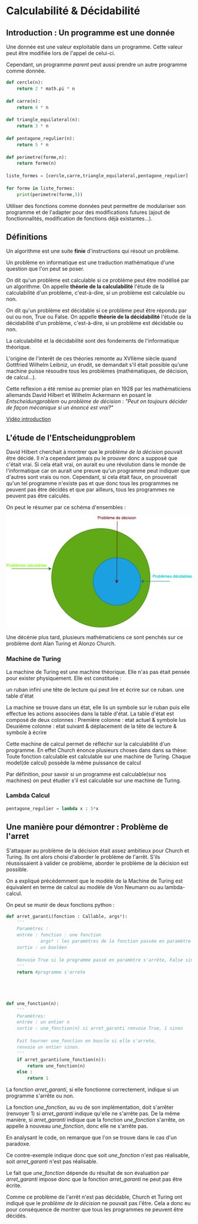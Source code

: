 # Calculabilité & Décidabilité

## Introduction : Un programme est une donnée

Une donnée est une valeur exploitable dans un programme.
Cette valeur peut être modifiée lors de l'appel de celui-ci.

Cependant, un programme _parent_ peut aussi prendre un autre programme comme donnée.

```python
def cercle(n):
    return 2 * math.pi * n

def carre(n):
    return 4 * n

def triangle_equilateral(n):
    return 3 * n

def pentagone_regulier(n):
    return 5 * n

def perimetre(forme,n):
    return forme(n)

liste_formes = [cercle,carre,triangle_equilateral,pentagone_regulier]

for forme in liste_formes:
    print(perimetre(forme,5))
```

Utiliser des fonctions comme données peut permettre de modulariser son programme et de l'adapter pour des modifications futures (ajout de fonctionnalités, modification de fonctions déjà existantes...).

## Définitions

Un algorithme est une suite **finie** d'instructions qui résout un problème.

Un problème en informatique est une traduction mathématique d'une question que l'on peut se poser.

On dit qu'un problème est calculable si ce problème peut être modélisé par un algorithme.
On appelle **théorie de la calculabilité** l'étude de la calculabilité d'un problème, c'est-à-dire, si un problème est calculable ou non.

On dit qu'un problème est décidable si ce problème peut être répondu par oui ou non, True ou False.
On appelle **théorie de la décidabilité** l'étude de la décidabilité d'un problème, c'est-à-dire, si un problème est décidable ou non.

La calculabilité et la décidabilité sont des fondements de l'informatique théorique.

L'origine de l'interêt de ces théories remonte au XVIIème siècle quand Gottfried Wilhelm Leibniz, un érudit, se demandait s'il était possible qu'une machine puisse résoudre tous les problèmes (mathématiques, de décision, de calcul...).

Cette reflexion a été remise au premier plan en 1928 par les mathématiciens allemands David Hilbert et Wilhelm Ackermann en posant le _Entscheidungproblem_ ou _problème de décision_ : _"Peut on toujours décider de façon mécanique si un énoncé est vrai?"_

[Vidéo introduction](https://www.youtube.com/watch?v=Zci9m08HQws&pp=ygUYYXJ0ZSBFbnRzY2hlaWR1bmdwcm9ibGVt)

## L'étude de l'Entscheidungproblem

David Hilbert cherchait à montrer que le _problème de la décision_ pouvait être décidé. Il n'a cependant jamais pu le prouver donc a supposé que c'était vrai.
Si cela était vrai, on aurait eu une révolution dans le monde de l'informatique car on aurait une preuve qu'un programme peut indiquer que d'autres sont vrais ou non.
Cependant, si cela était faux, on prouverait qu'un tel programme n'existe pas et que donc tous les programmes ne peuvent pas être décidés et que par ailleurs, tous les programmes ne peuvent pas être calculés.

On peut le résumer par ce schéma d'ensembles :

![schema](./Diagramme%20sans%20nom.drawio.png)

Une décénie plus tard, plusieurs mathématiciens ce sont penchés sur ce problème dont Alan Turing et Alonzo Church.

### Machine de Turing

La machine de Turing est une machine théorique. Elle n'as pas était pensée pour exister physiquement.
Elle est constituée :
    
un ruban infini
une tête de lecture qui peut lire et écrire sur ce ruban.
une table d'état

La machine se trouve dans un état, elle lis un symbole sur le ruban puis elle effectue les actions associées dans la table d'état.
La table d'état est composé de deux colonnes :
Première colonne : etat actuel & symbole lus
Deuxième colonne : etat suivant & déplacement de la tête de lecture & symbole à écrire

Cette machine de calcul permet de réfléchir sur la calculabilité d'un programme.
En effet Church énonce plusieurs choses dans dans sa thèse:
Toute fonction calculable est calculable sur une machine de Turing.
Chaque model(de calcul) possède la même puissance de calcul

Par définition, pour savoir si un programme est calculable(sur nos machines) on peut étudier s'il est calculable sur une machine de Turing.


### Lambda Calcul

```python
pentagone_regulier = lambda x : 5*x
```

## Une manière pour démontrer : Problème de l'arret

S'attaquer au problème de la décision était assez ambitieux pour Church et Turing. Ils ont alors choisi d'aborder le problème de l'arrêt.
S'ils réussissaient à valider ce problème, aborder le problème de la décision est possible.

On a expliqué précédemment que le modèle de la Machine de Turing est équivalent en terme de calcul au modèle de Von Neumann ou au lambda-calcul.

On peut se munir de deux fonctions python :

```python
def arret_garanti(fonction : Callable, args*):
    '''
    Paramètres :
    entrée : fonction : une fonction
             args* : les paramètres de la fonction passée en paramètre
    sortie : un booléen

    Renvoie True si le programme passé en paramètre s'arrête, False sinon.
    '''
    return #programme s'arrete




def une_fonction(n):
    '''
    Paramètres:
    entrée : un entier n
    sortie : une_fonction(n) si arret_garanti renvoie True, 1 sinon

    Fait tourner une_fonction en boucle si elle s'arrete, 
    renvoie un entier sinon.
    '''
    if arret_garanti(une_fonction(n)):
        return une_fonction(n)
    else : 
        return 1
```

La fonction _arret_garanti_, si elle fonctionne correctement, indique si un programme s'arrête ou non.

La fonction _une_fonction_, au vu de son implémentation, doit s'arrêter (renvoyer 1) si _arret_garanti_ indique qu'elle ne s'arrête pas.
De la même manière, si _arret_garanti_ indique que la fonction _une_fonction_ s'arrête, on appelle à nouveau _une_fonction_, donc elle ne s'arrête pas.

En analysant le code, on remarque que l'on se trouve dans le cas d'un paradoxe.

Ce contre-exemple indique donc que soit _une_fonction_ n'est pas réalisable, soit _arret_garanti_ n'est pas réalisable.

Le fait que _une_fonction_ dépende du résultat de son évaluation par _arret_garanti_ impose donc que la fonction _arret_garanti_ ne peut pas être écrite.

Comme ce problème de l'arrêt n'est pas décidable, Church et Turing ont indiqué que le _problème de la décision_ ne pouvait pas l'être. Cela a donc eu pour conséquence de montrer que tous les programmes ne peuvent être décidés.
